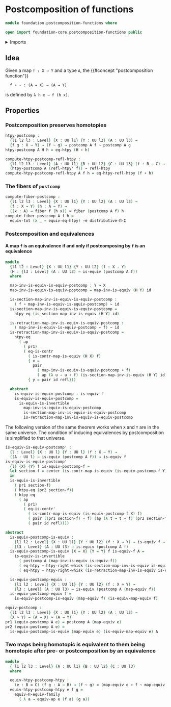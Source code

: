 # Postcomposition of functions

```agda
module foundation.postcomposition-functions where

open import foundation-core.postcomposition-functions public
```

<details><summary>Imports</summary>

```agda
open import foundation.action-on-identifications-functions
open import foundation.dependent-pair-types
open import foundation.universe-levels

open import foundation-core.contractible-maps
open import foundation-core.contractible-types
open import foundation-core.equivalences
open import foundation-core.fibers-of-maps
open import foundation-core.function-extensionality
open import foundation-core.function-types
open import foundation-core.functoriality-dependent-function-types
open import foundation-core.functoriality-dependent-pair-types
open import foundation-core.homotopies
open import foundation-core.identity-types
open import foundation-core.type-theoretic-principle-of-choice
open import foundation-core.whiskering-homotopies
```

</details>

## Idea

Given a map `f : X → Y` and a type `A`, the
{{#concept "postcomposition function"}}

```text
  f ∘ - : (A → X) → (A → Y)
```

is defined by `λ h x → f (h x)`.

## Properties

### Postcomposition preserves homotopies

```agda
htpy-postcomp :
  {l1 l2 l3 : Level} {X : UU l1} {Y : UU l2} (A : UU l3) →
  {f g : X → Y} → (f ~ g) → postcomp A f ~ postcomp A g
htpy-postcomp A H h = eq-htpy (H ∘ h)

compute-htpy-postcomp-refl-htpy :
  {l1 l2 l3 : Level} (A : UU l1) {B : UU l2} {C : UU l3} (f : B → C) →
  (htpy-postcomp A (refl-htpy' f)) ~ refl-htpy
compute-htpy-postcomp-refl-htpy A f h = eq-htpy-refl-htpy (f ∘ h)
```

### The fibers of `postcomp`

```agda
compute-fiber-postcomp :
  {l1 l2 l3 : Level} {X : UU l1} {Y : UU l2} (A : UU l3) →
  (f : X → Y) (h : A → Y) →
  ((x : A) → fiber f (h x)) ≃ fiber (postcomp A f) h
compute-fiber-postcomp A f h =
  equiv-tot (λ _ → equiv-eq-htpy) ∘e distributive-Π-Σ
```

### Postcomposition and equivalences

#### A map `f` is an equivalence if and only if postcomposing by `f` is an equivalence

```agda
module _
  {l1 l2 : Level} {X : UU l1} {Y : UU l2} (f : X → Y)
  (H : {l3 : Level} (A : UU l3) → is-equiv (postcomp A f))
  where

  map-inv-is-equiv-is-equiv-postcomp : Y → X
  map-inv-is-equiv-is-equiv-postcomp = map-inv-is-equiv (H Y) id

  is-section-map-inv-is-equiv-is-equiv-postcomp :
    ( f ∘ map-inv-is-equiv-is-equiv-postcomp) ~ id
  is-section-map-inv-is-equiv-is-equiv-postcomp =
    htpy-eq (is-section-map-inv-is-equiv (H Y) id)

  is-retraction-map-inv-is-equiv-is-equiv-postcomp :
    ( map-inv-is-equiv-is-equiv-postcomp ∘ f) ~ id
  is-retraction-map-inv-is-equiv-is-equiv-postcomp =
    htpy-eq
      ( ap
        ( pr1)
        ( eq-is-contr
          ( is-contr-map-is-equiv (H X) f)
          { x =
            pair
              ( map-inv-is-equiv-is-equiv-postcomp ∘ f)
              ( ap (λ u → u ∘ f) (is-section-map-inv-is-equiv (H Y) id))}
          { y = pair id refl}))

  abstract
    is-equiv-is-equiv-postcomp : is-equiv f
    is-equiv-is-equiv-postcomp =
      is-equiv-is-invertible
        map-inv-is-equiv-is-equiv-postcomp
        is-section-map-inv-is-equiv-is-equiv-postcomp
        is-retraction-map-inv-is-equiv-is-equiv-postcomp
```

The following version of the same theorem works when `X` and `Y` are in the same
universe. The condition of inducing equivalences by postcomposition is
simplified to that universe.

```agda
is-equiv-is-equiv-postcomp' :
  {l : Level} {X : UU l} {Y : UU l} (f : X → Y) →
  ((A : UU l) → is-equiv (postcomp A f)) → is-equiv f
is-equiv-is-equiv-postcomp'
  {l} {X} {Y} f is-equiv-postcomp-f =
  let section-f = center (is-contr-map-is-equiv (is-equiv-postcomp-f Y) id)
  in
  is-equiv-is-invertible
    ( pr1 section-f)
    ( htpy-eq (pr2 section-f))
    ( htpy-eq
      ( ap
        ( pr1)
        ( eq-is-contr'
          ( is-contr-map-is-equiv (is-equiv-postcomp-f X) f)
          ( pair ((pr1 section-f) ∘ f) (ap (λ t → t ∘ f) (pr2 section-f)))
          ( pair id refl))))

abstract
  is-equiv-postcomp-is-equiv :
    {l1 l2 : Level} {X : UU l1} {Y : UU l2} (f : X → Y) → is-equiv f →
    {l3 : Level} (A : UU l3) → is-equiv (postcomp A f)
  is-equiv-postcomp-is-equiv {X = X} {Y = Y} f is-equiv-f A =
    is-equiv-is-invertible
      ( postcomp A (map-inv-is-equiv is-equiv-f))
      ( eq-htpy ∘ htpy-right-whisk (is-section-map-inv-is-equiv is-equiv-f))
      ( eq-htpy ∘ htpy-right-whisk (is-retraction-map-inv-is-equiv is-equiv-f))

  is-equiv-postcomp-equiv :
    {l1 l2 : Level} {X : UU l1} {Y : UU l2} (f : X ≃ Y) →
    {l3 : Level} (A : UU l3) → is-equiv (postcomp A (map-equiv f))
  is-equiv-postcomp-equiv f =
    is-equiv-postcomp-is-equiv (map-equiv f) (is-equiv-map-equiv f)

equiv-postcomp :
  {l1 l2 l3 : Level} {X : UU l1} {Y : UU l2} (A : UU l3) →
  (X ≃ Y) → (A → X) ≃ (A → Y)
pr1 (equiv-postcomp A e) = postcomp A (map-equiv e)
pr2 (equiv-postcomp A e) =
  is-equiv-postcomp-is-equiv (map-equiv e) (is-equiv-map-equiv e) A
```

### Two maps being homotopic is equivalent to them being homotopic after pre- or postcomposition by an equivalence

```agda
module _
  { l1 l2 l3 : Level} {A : UU l1} {B : UU l2} {C : UU l3}
  where

  equiv-htpy-postcomp-htpy :
    (e : B ≃ C) (f g : A → B) → (f ~ g) ≃ (map-equiv e ∘ f ~ map-equiv e ∘ g)
  equiv-htpy-postcomp-htpy e f g =
    equiv-Π-equiv-family
      ( λ a → equiv-ap e (f a) (g a))
```
